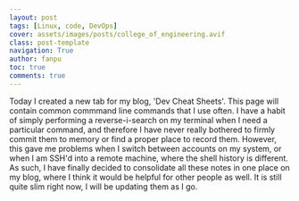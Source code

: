```yaml
---
layout: post
tags: [Linux, code, DevOps]
cover: assets/images/posts/college_of_engineering.avif
class: post-template
navigation: True
author: fanpu
toc: true
comments: true
---
```

Today I created a new tab for my blog, 'Dev Cheat Sheets'. This page will contain common commmand line commands that I use often. I have a habit of simply performing a reverse-i-search on my terminal when I need a particular command, and therefore I have never really bothered to firmly commit them to memory or find a proper place to record them. However, this gave me problems when I switch between accounts on my system, or when I am SSH'd into a remote machine, where the shell history is different. As such, I have finally decided to consolidate all these notes in one place on my blog, where I think it would be helpful for other people as well. It is still quite slim right now, I will be updating them as I go.
